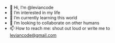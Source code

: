 - 👋 Hi, I’m @leviancode
- 👀 I’m interested in my life
- 🌱 I’m currently learning this world
- 💞️ I’m looking to collaborate on other humans
- 📫 How to reach me: shout out loud
          or write me to leviancode@gmail.com

<!---
leviancode/leviancode is a ✨ special ✨ repository because its `README.md` (this file) appears on your GitHub profile.
You can click the Preview link to take a look at your changes.
--->
